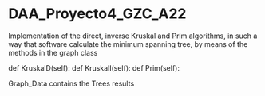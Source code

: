 # DAA_Proyecto4_GZC_A22
Implementation of the direct, inverse Kruskal and Prim algorithms, in such a way that software calculate the minimum spanning tree, by means of the methods in the graph class

def KruskalD(self):
def KruskalI(self):
def Prim(self):

Graph_Data contains the Trees results
